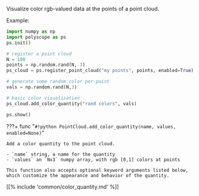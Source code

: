 Visualize color rgb-valued data at the points of a point cloud.

Example:
```python
import numpy as np
import polyscope as ps
ps.init()

# register a point cloud
N = 100
points = np.random.rand(N, 3)
ps_cloud = ps.register_point_cloud("my points", points, enabled=True)

# generate some random color per-point
vals = np.random.rand(N,3)

# basic color visualization
ps_cloud.add_color_quantity("rand colors", vals)

ps.show() 
```

???+ func "`#!python PointCloud.add_color_quantity(name, values, enabled=None)`"

    Add a color quantity to the point cloud.

    - `name` string, a name for the quantity
    - `values` an `Nx3` numpy array, with rgb [0,1] colors at points
    
    This function also accepts optional keyword arguments listed below, which customize the appearance and behavior of the quantity.

    
[[% include 'common/color_quantity.md' %]]
